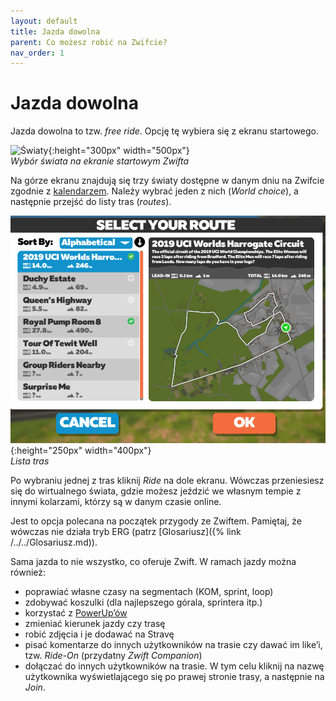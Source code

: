 ```yaml
---
layout: default
title: Jazda dowolna
parent: Co możesz robić na Zwifcie?
nav_order: 1
---
```


# Jazda dowolna 

Jazda dowolna to tzw. _free ride_. Opcję tę wybiera się z ekranu startowego.

![Światy](../../assets/images/Światy.png){:height="300px" width="500px"}  
*Wybór świata na ekranie startowym Zwifta* 

Na górze ekranu znajdują się trzy światy dostępne w danym dniu na Zwifcie zgodnie z [kalendarzem](https://zwiftinsider.com/schedule). Należy wybrać jeden z nich (_World choice_), a następnie przejść do listy tras (_routes_).  

![Lista tras](../../assets/images/Trasy.png){:height="250px" width="400px"}   
*Lista tras*  

Po wybraniu jednej z tras kliknij _Ride_ na dole ekranu. Wówczas przeniesiesz się do wirtualnego świata, gdzie możesz jeździć we własnym tempie z innymi kolarzami, którzy są w danym czasie online.

Jest to opcja polecana na początek przygody ze Zwiftem. Pamiętaj, że wówczas nie działa tryb ERG (patrz [Glosariusz]({% link /../../Glosariusz.md)).

Sama jazda to nie wszystko, co oferuje Zwift. W ramach jazdy można również:

* poprawiać własne czasy na segmentach (KOM, sprint, loop)
* zdobywać koszulki (dla najlepszego górala, sprintera itp.)
* korzystać z [PowerUp’ów](https://zwiftinsider.com/powerups)
* zmieniać kierunek jazdy czy trasę
* robić zdjęcia i je dodawać na Stravę
* pisać komentarze do innych użytkowników na trasie czy dawać im like’i, tzw. _Ride-On_ (przydatny _Zwift Companion_)
* dołączać do innych użytkowników na trasie. W tym celu kliknij na nazwę użytkownika wyświetlającego się po prawej stronie trasy, a następnie na _Join_. 